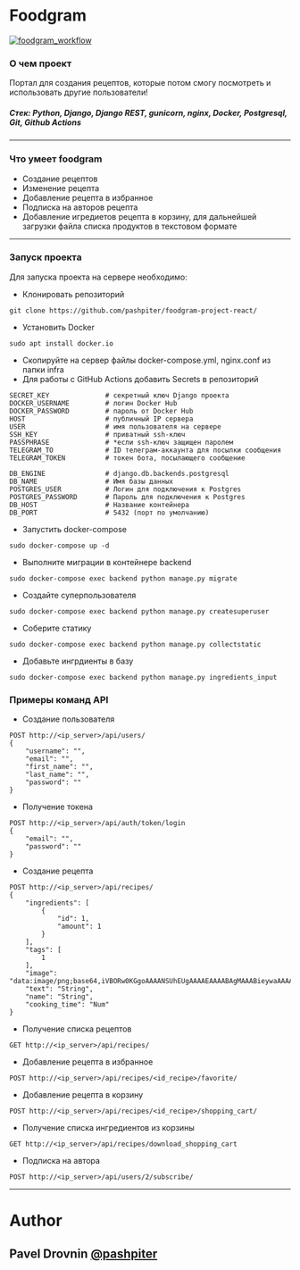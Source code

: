 # Foodgram

[![foodgram_workflow](https://github.com/pashpiter/foodgram-project-react/actions/workflows/foodgram_workflow.yml/badge.svg)](https://github.com/pashpiter/foodgram-project-react/actions/workflows/foodgram_workflow.yml)

### О чем проект
Портал для создания рецептов, которые потом смогу посмотреть и использовать другие пользователи! 

##### Стек: Python, Django, Django REST, gunicorn, nginx, Docker, Postgresql, Git, Github Actions
***

### Что умеет foodgram
* Создание рецептов
* Изменение рецепта
* Добавление рецепта в избранное
* Подписка на авторов рецепта
* Добавление игредиетов рецепта в корзину, для дальнейшей загрузки файла списка продуктов в текстовом формате
***
### Запуск проекта
Для запуска проекта на сервере необходимо: 
* Клонировать репозиторий
```
git clone https://github.com/pashpiter/foodgram-project-react/
```
* Установить Docker
```
sudo apt install docker.io
```
* Скопируйте на сервер файлы docker-compose.yml, nginx.conf из папки infra
* Для работы с GitHub Actions добавить Secrets в репозиторий
```
SECRET_KEY              # секретный ключ Django проекта
DOCKER_USERNAME         # логин Docker Hub
DOCKER_PASSWORD         # пароль от Docker Hub
HOST                    # публичный IP сервера
USER                    # имя пользователя на сервере
SSH_KEY                 # приватный ssh-ключ
PASSPHRASE              # *если ssh-ключ защищен паролем
TELEGRAM_TO             # ID телеграм-аккаунта для посылки сообщения
TELEGRAM_TOKEN          # токен бота, посылающего сообщение

DB_ENGINE               # django.db.backends.postgresql
DB_NAME                 # Имя базы данных
POSTGRES_USER           # Логин для подключения к Postgres
POSTGRES_PASSWORD       # Пароль для подключения к Postgres
DB_HOST                 # Название контейнера
DB_PORT                 # 5432 (порт по умолчанию)
```
* Запустить docker-compose
```
sudo docker-compose up -d
```
* Выполните миграции в контейнере backend
```
sudo docker-compose exec backend python manage.py migrate
```
* Создайте суперпользователя
```
sudo docker-compose exec backend python manage.py createsuperuser
```
* Соберите статику
```
sudo docker-compose exec backend python manage.py collectstatic
```
* Добавьте ингрдиенты в базу
```
sudo docker-compose exec backend python manage.py ingredients_input
```

### Примеры команд API
* Создание пользователя
```
POST http://<ip_server>/api/users/
{
    "username": "",
    "email": "",
    "first_name": "",
    "last_name": "",
    "password": ""
}
```
* Получение токена
```
POST http://<ip_server>/api/auth/token/login
{
    "email": "",
    "password": ""
}
```
* Создание рецепта
```
POST http://<ip_server>/api/recipes/
{
    "ingredients": [
        {
            "id": 1,
            "amount": 1
        }
    ],
    "tags": [
        1
    ],
    "image": "data:image/png;base64,iVBORw0KGgoAAAANSUhEUgAAAAEAAAABAgMAAABieywaAAAACVBMVEUAAAD///9fX1/S0ecCAAAACXBIWXMAAA7EAAAOxAGVKw4bAAAACklEQVQImWNoAAAAggCByxOyYQAAAABJRU5ErkJggg==",
    "text": "String",
    "name": "String",
    "cooking_time": "Num"
}
```
* Получение списка рецептов
```
GET http://<ip_server>/api/recipes/
```
* Добавление рецепта в избранное
```
POST http://<ip_server>/api/recipes/<id_recipe>/favorite/
```
* Добавление рецепта в корзину
```
POST http://<ip_server>/api/recipes/<id_recipe>/shopping_cart/
```
* Получение списка ингредиентов из корзины
```
GET http://<ip_server>/api/recipes/download_shopping_cart
```
* Подписка на автора
```
POST http://<ip_server>/api/users/2/subscribe/
```
***
# Author
## Pavel Drovnin [@pashpiter](http://t.me/pashpiter)
